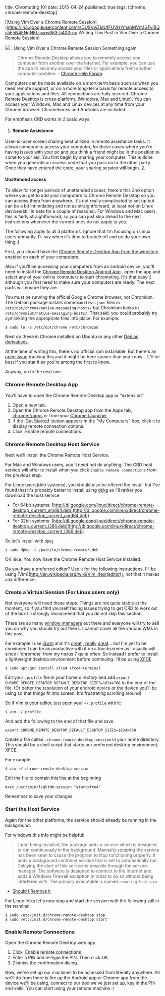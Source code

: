 title: Chromoting 101
date: 2015-04-24
published: true
tags: [chrome, chrome-remote-desktop]

![Using Vim Over a Chrome Remote Session](https://lh3.googleusercontent.com/sDUSVwZIdUfFUVHYmabMVm1GFviBQshFhN4FNgNKLss=w683-h400-no Writing This Post in Vim Over a Chrome Remote Session)


![](http://lorempixel.com/350/150/)
:   Using Vim Over a Chrome Remote Session
    Something again


<blockquote itemprop="description"> Chrome Remote Desktop allows you to remotely access one computer from another over the Internet. For example, you can use the app to securely access your files or applications from another computer problem. - <a href=https://support.google.com/chrome/answer/1649523?hl=en>Chrome Help Forum</a></blockquote>

Computers can be made available on a short-term basis such as when you need
remote support, or on a more long-term basis for remote access to your
applications and files. All connections are fully secured. Chrome Remote Desktop
is cross-platform. (Windows, Mac and Linux).
You can access your Windows, Mac and Linux devices at any time from your 
Chrome browser. Chromebooks and Androids are included.

For emphasis CRD works in *2* basic ways.
 
 1. <h4>Remote Assistance</h4>
User-to-user screen sharing best utilized in remote
assistance tasks. It allows someone to access your computer, for those cases
where you're having issues with your pc and you think a friend might be in the
position to come to your aid. You first begin by sharing
your computer. This is done when you generate an access code that you pass on
to the other party. Once they have entered the code, your sharing session will
begin.
 2. <h4>Unattended access</h4>
To allow for longer periods of unattended access, there's this 2nd option where
you get to add your computers to Chrome Remote Desktop so you can 
access them from anywhere.
It's not really complicated to set up but can be a bit intimidating 
and not as straightforward, at least not on Linux devices(still in beta for a
couple of reasons).
For Windows and Mac users, this is fairly straightforward, so you can just skip
ahead to the next instructions whenever the current ones do not apply to you.

The following apply to all 3 platforms. Ignore that I'm focusing on Linux users
primarily. I'll say when it's time to branch off and go do your own thing :)

First, you should have the [Chrome Remote Desktop App from the webstore](https://chrome.google.com/webstore/detail/chrome-remote-desktop/gbchcmhmhahfdphkhkmpfmihenigjmpp?hl=en) 
enabled on each of your computers. 

Also if you'll be accessing your computers from an android
device, you'll need to install the [Chrome Remote Desktop Android App](https://play.google.com/store/apps/details?id=com.google.chromeremotedesktop)
, open the app and select any of your online computers to start chromoting. It's
that easy :) although you first need to make sure your computers are ready. The
next parts will ensure they are.

You must be running the official Google Chrome browser, not Chromium. 
The Debian package installs some `manifest.json` files in 
`/etc/opt/chrome/native-messaging-hosts/` but Chromium looks in 
`/etc/chromium/native-messaging-hosts/`. That said, you could probably try 
symlinking the appropriate files into place. For example:

    $ sudo ln -s /etc/opt/chrome /etc/chromium

Next do these in Chrome installed on Ubuntu or any other 
[Debian derivatives](http://distrowatch.com/search.php?basedon=Debian&status=Active).

At the time of writing this, there's no official rpm installable. But there's
an [open issue](http://code.google.com/p/chromium/issues/detail?id=343329) 
tracking this and it might be here sooner than you know... It'll be best if you
star it so you're among the first to know. 

Anyway, on to the next one.

### Chrome Remote Desktop App
You'll have to open the Chrome Remote Desktop app or "extension"

 1. Open a new tab.
 2. Open the Chrome Remote Desktop app from the Apps tab, [chrome://apps](chrome://apps)
or from your
[Chrome Launcher](https://support.google.com/chrome_webstore/answer/3060053?hl=en.)
 3. If the <span style="color: #222; background: #eee; padding: 0 .3em; border-radius: .3em;">Get Started</span> button appears in the "My Computers" box, click it to 
 display remote connection options.
 4. Click <span style="color: #222; background: #eee; padding: 0 .3em; border-radius: .3em;">Enable remote connections</span>.

### Chrome Remote Desktop Host Service
Next we'll install the Chrome Remote Host Service.

For Mac and Windows users, you'll need not do anything. The CRD host service will
offer to install when you click `Enable remote connections` from  the previous
step.

For Linux users(deb systems), you should also be offered the install but I've
found that it's probably better to install using [dpkg](http://en.wikipedia.org/wiki/Dpkg)
so I'll rather you download the host service
 
 - For 64bit systems: [http://dl.google.com/linux/direct/chrome-remote-desktop_current_amd64.deb](http://dl.google.com/linux/direct/chrome-remote-desktop_current_amd64.deb)
 - For 32bit systems: [http://dl.google.com/linux/direct/chrome-remote-desktop_current_i386.deb](http://dl.google.com/linux/direct/chrome-remote-desktop_current_i386.deb)

So let's install with `dpkg`

    $ sudo dpkg -i /path/to/chrome-remote*.deb

OK nice. You now have the Chrome Remote Host Service installed.


Do you have a preferred editor? Use it for the following instructions. I'll be 
using [Vim](http://en.wikipedia.org/wiki/Vim_(text(editor)), not that it makes 
any difference.

### Create a Virtual Session (For Linux users only)

Not everyone will need these steps. Things are not quite stable at the moment,
so if you find yourself facing issues trying to get CRD to work out of the box
I'll strongly recommend that you do not skip this section.

There are so many [window managers](http://xwinman.org) out there and everyone will try to sell
you on why you should try out theirs. I cannot cover all the various WMs in this
post.

For example I use [i3wm](http://i3wm.org/) and it's [great](https://github.com/jeffgodwyll/dotfiles/blob/master/.i3/config)
, [really](https://github.com/jeffgodwyll/dotfiles/blob/master/.i3status.conf) 
[great](https://github.com/jeffgodwyll/dotfiles/blob/master/i3-exit)... 
but I'm yet to be convinced I can be as productive with it on a 
touchscreen as I usually will since I 'chromote' from my nexus 7 quite often. 
So instead I prefer to install a lightweight desktop environment before
continuing. I'll be using [XFCE](http://www.xfce.org/).
    
    $ sudo apt-get install xfce4 xfce4-terminal

Edit your `.profile` file in your home directory and add 
`export CHROME_REMOTE_DESKTOP_DEFAULT_DESKTOP_SIZES=1024x768` to the end of 
the file. (Or better the resolution of your android device or the device you'll
be using so that things fit into screen. It's frustrating scrolling around) 

So if Vim is your editor, just open your `~/.profile` with it: 
    
    $ vim ~/.profile

And add the following to the end of that file and save

    export CHROME_REMOTE_DESKTOP_DEFAULT_DESKTOP_SIZES=1024x768

Create a file called `.chrome-remote-desktop-session` in your home directory. 
This should be a shell script that starts our preferred desktop environment, 
XFCE.

For example:

    $ vim ~/.chrome-remote-desktop-session

Edit the file to contain this line at the beginning
    
    exec /usr/sbin/lightdm-session "startxfce4"

Remember to save your changes.

### Start the Host Service
Again for the other platforms, the service should already be running in the
background.

For windows this info might be helpful:

> Upon being installed, the package adds a service which is designed to run 
> continuously in the background. Manually stopping the service has been seen to 
> cause the program to stop functioning properly. It adds a background controller 
> service that is set to automatically run. Delaying the start of this service is
> possible through the service manager. The software is designed to connect to 
> the Internet and adds a Windows Firewall exception in order to do so without 
> being interfered with. The primary executable is named `remoting_host.exe`.
- [Should I Remove It](http://www.shouldiremoveit.com/Chrome-Remote-Desktop-Host-13249-program.aspx)


For Linux folks let's now stop and start the session with the following still
in the terminal:

    $ sudo /etc/init.d/chrome-remote-desktop stop
    $ sudo /etc/init.d/chrome-remote-desktop start

### Enable Remote Connections

Open the Chrome Remote Desktop web app.
  
  1. Click <span style="color: #222; background: #eee; padding: 0 .3em; border-radius: .3em;">Enable remote connections</span>
  2. Enter a PIN and re-type the PIN. Then click OK.
  3. Dismiss the confirmation dialog.

Now, we've set up our machines to be accessed from literally anywhere. All 
we'll do from there is fire up the Android app or Chrome app from the 
device we'll be using, connect to our box we've just set up, key in the PIN 
and voilà. You can start using your remote machine :)
